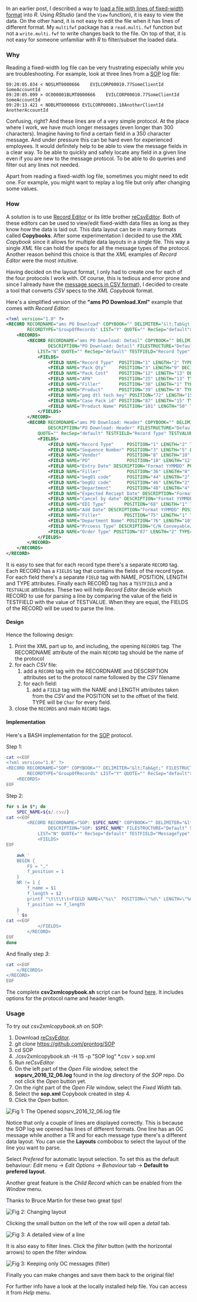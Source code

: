 In an earlier post, I described a way to [load a file with lines of fixed-width format](https://prontog.wordpress.com/2016/01/27/reading-a-file-with-lines-of-different-fixed-width-formats/) into *R*. Using *RStudio* (and the `View` function), it is easy to view the data. On the other hand, it is not easy to edit the file when it has lines of different format. My `multifwf` package has a `read.multi.fwf` function but not a `write.multi.fwf` to write changes back to the file. On top of that, it is not easy for someone unfamiliar with *R* to filter/subset the loaded data.

### Why

Reading a fixed-width log file can be very frustrating especially while you are troubleshooting. For example, look at three lines from a [SOP](https://github.com/prontog/SOP/blob/master/logs/sopsrv_2016_12_06.log) log file:

```
09:20:05.034 < NOSLMT0000666    EVILCORP00010.77SomeClientId    SomeAccountId   
09:20:05.099 > OC000001BLMT0000666    EVILCORP00010.77SomeClientId    SomeAccountId   
09:20:13.421 < NOBLMT0000666 EVILCORP00001.10AnotherClientId AnotherAccountId
```

Confusing, right? And these lines are of a very simple protocol. At the place where I work, we have much longer messages (even longer than 300 characters).  Imagine having to find a certain field in a 350 character message. And under pressure this can be hard even for experienced employees. It would definitely help to be able to view the message fields in a clear way. To be able to quickly and safely locate any field in a given line even if you are new to the message protocol. To be able to do queries and filter out any lines not needed.

Apart from reading a fixed-width log file, sometimes you might need to edit one. For example, you might want to replay a log file but only after changing some values.

### How

A solution is to use [Record Editor](http://record-editor.sourceforge.net/) or its little brother [reCsvEditor](http://recsveditor.sourceforge.net/). Both of these editors can be used to view/edit fixed-width data files as long as they know how the data is laid out. This data layout can be in many formats called **Copybooks**. After some experimentation I decided to use the *XML Copybook* since it allows for multiple data layouts in a single file. This way a single *XML* file can hold the specs for all the message types of the protocol. Another reason behind this choice is that the *XML* examples of *Record Editor* were the most intuitive.

Having decided on the layout format, I only had to create one for each of the four protocols I work with. Of course, this is tedious and error prone and since I already have the [message specs in CSV format](https://prontog.wordpress.com/2016/02/02/using-pandoc-and-make-to-extract-specs-from-a-word-document/)), I decided to create a tool that converts *CSV* specs to the *XML Copybook* format.

Here's a simplified version of the **"ams PO Download.Xml"** example that comes with *Record Editor*:

```xml
<?xml version="1.0" ?>
<RECORD RECORDNAME="ams PO Download" COPYBOOK="" DELIMITER="&lt;Tab&gt;" FILESTRUCTURE="Default" STYLE="0"
        RECORDTYPE="GroupOfRecords" LIST="Y" QUOTE="" RecSep="default">
    <RECORDS>
        <RECORD RECORDNAME="ams PO Download: Detail" COPYBOOK="" DELIMITER="&lt;Tab&gt;"
                DESCRIPTION="PO Download: Detail" FILESTRUCTURE="Default" STYLE="0" RECORDTYPE="RecordLayout"
            LIST="N" QUOTE="" RecSep="default" TESTFIELD="Record Type" TESTVALUE="D1">
            <FIELDS>
                <FIELD NAME="Record Type"  POSITION="1" LENGTH="2" TYPE="Char"/>
                <FIELD NAME="Pack Qty"     POSITION="3" LENGTH="9" DECIMAL="4" TYPE="Num Assumed Decimal (Zero padded)"/>
                <FIELD NAME="Pack Cost"    POSITION="12" LENGTH="13" DECIMAL="4" TYPE="Num Assumed Decimal (Zero padded)"/>
                <FIELD NAME="APN"          POSITION="25" LENGTH="13" TYPE="Num (Right Justified zero padded)"/>
                <FIELD NAME="Filler"       POSITION="38" LENGTH="1" TYPE="Char"/>
                <FIELD NAME="Product"      POSITION="39" LENGTH="8" TYPE="Num (Right Justified zero padded)"/>
                <FIELD NAME="pmg dtl tech key" POSITION="72" LENGTH="15" TYPE="Char"/>
                <FIELD NAME="Case Pack id" POSITION="87" LENGTH="15" TYPE="Char"/>
                <FIELD NAME="Product Name" POSITION="101" LENGTH="50" TYPE="Char"/>
            </FIELDS>
        </RECORD>
        <RECORD RECORDNAME="ams PO Download: Header" COPYBOOK="" DELIMITER="&lt;Tab&gt;"
                DESCRIPTION="PO Download: Header" FILESTRUCTURE="Default" STYLE="0" RECORDTYPE="RecordLayout" LIST="N"
            QUOTE="" RecSep="default" TESTFIELD="Record Type" TESTVALUE="H1">
            <FIELDS>
                <FIELD NAME="Record Type"     POSITION="1" LENGTH="2" TYPE="Char"/>
                <FIELD NAME="Sequence Number" POSITION="3" LENGTH="5" DECIMAL="3" TYPE="Num Assumed Decimal (Zero padded)"/>
                <FIELD NAME="Vendor"          POSITION="8" LENGTH="10" TYPE="Num (Right Justified zero padded)"/>
                <FIELD NAME="PO"              POSITION="18" LENGTH="12" TYPE="Num Assumed Decimal (Zero padded)"/>
                <FIELD NAME="Entry Date" DESCRIPTION="Format YYMMDD" POSITION="30" LENGTH="6" TYPE="Char"/>
                <FIELD NAME="Filler"          POSITION="36" LENGTH="8" TYPE="Char"/>
                <FIELD NAME="beg01 code"      POSITION="44" LENGTH="2" TYPE="Char"/>
                <FIELD NAME="beg02 code"      POSITION="46" LENGTH="2" TYPE="Char"/>
                <FIELD NAME="Department"      POSITION="48" LENGTH="4" TYPE="Char"/>
                <FIELD NAME="Expected Reciept Date" DESCRIPTION="Format YYMMDD" POSITION="52" LENGTH="6" TYPE="Char"/>
                <FIELD NAME="Cancel by date" DESCRIPTION="Format YYMMDD" POSITION="58" LENGTH="6" TYPE="Char"/>
                <FIELD NAME="EDI Type"       POSITION="68" LENGTH="1" TYPE="Char"/>
                <FIELD NAME="Add Date" DESCRIPTION="Format YYMMDD" POSITION="69" LENGTH="6" TYPE="Char"/>
                <FIELD NAME="Filler"         POSITION="75" LENGTH="1" TYPE="Char"/>
                <FIELD NAME="Department Name" POSITION="76" LENGTH="10" TYPE="Char"/>
                <FIELD NAME="Prcoess Type" DESCRIPTION="C/N Conveyable/Non-Conveyable" POSITION="86" LENGTH="1" TYPE="Char"/>
                <FIELD NAME="Order Type" POSITION="87" LENGTH="2" TYPE="Char"/>
            </FIELDS>
        </RECORD>
    </RECORDS>
</RECORD>
```

It is easy to see that for each record type there's a separate `RECORD` tag. Each RECORD has a `FIELDS` tag that contains the fields of the record type. For each field there's a separate `FIELD` tag with NAME, POSITION, LENGTH and TYPE attributes. Finally each RECORD tag has a `TESTFIELD` and a `TESTVALUE` attributes. These two will help *Record Editor* decide which RECORD to use for parsing a line by comparing the value of the field in TESTFIELD with the value of TESTVALUE. When they are equal, the FIELDS of the RECORD will be used to parse the line.

#### Design

Hence the following design:

1. Print the XML part up to, and including, the opening `RECORDS` tag. The RECORDNAME attribute of the main `RECORD` tag should be the name of the protocol
1. for each *CSV* file:
    1. add a `RECORD` tag with the RECORDNAME and DESCRIPTION attributes set to the protocol name followed by the *CSV* filename
    1. for each field:
        1. add a `FIELD` tag with the NAME and LENGTH attributes taken from the *CSV* and the POSITION set to the offset of the field. TYPE will be `Char` for every field.
1. close the `RECORDS` and main `RECORD` tags.

#### Implementation

Here's a BASH implementation for the [SOP](https://github.com/prontog/SOP) protocol.

Step 1:

```bash
cat <<EOF
<?xml version="1.0" ?>
<RECORD RECORDNAME="SOP" COPYBOOK="" DELIMITER="&lt;Tab&gt;" FILESTRUCTURE="Default" STYLE="0"
        RECORDTYPE="GroupOfRecords" LIST="Y" QUOTE="" RecSep="default">
	<RECORDS>
EOF
```

Step 2:

```bash
for s in $*; do
	SPEC_NAME=${s/.csv/}
cat <<EOF
		<RECORD RECORDNAME="SOP: $SPEC_NAME" COPYBOOK="" DELIMITER="&lt;Tab&gt;"
		        DESCRIPTION="SOP: $SPEC_NAME" FILESTRUCTURE="Default" STYLE="0" RECORDTYPE="RecordLayout"
			LIST="N" QUOTE="" RecSep="default" TESTFIELD="MessageType" TESTVALUE="$SPEC_NAME">
			<FIELDS>
EOF

	awk '
	BEGIN {
		FS = ","
		f_position = 1
	}
	NR != 1 {
		f_name = $1
		f_length = $2
		printf "\t\t\t\t<FIELD NAME=\"%s\"  POSITION=\"%d\" LENGTH=\"%d\" TYPE=\"Char\"/>\n", f_name, f_position, f_length
		f_position += f_length
	}
	' $s
cat <<EOF
			</FIELDS>
		</RECORD>
EOF
done
```

And finally step *3*:

```bash
cat <<EOF
	</RECORDS>
</RECORD>
EOF
```

The complete **csv2xmlcopybook.sh** script can be found [here](https://github.com/prontog/SOP/blob/master/specs/csv2xmlcopybook.sh). It includes options for the protocol name and header length.

### Usage

To try out *csv2xmlcopybook.sh* on SOP:

1. Download [reCsvEditor](https://sourceforge.net/projects/recsveditor/files/reCsvEditor/).
1. git clone https://github.com/prontog/SOP
1. cd SOP
1. ./csv2xmlcopybook.sh -H 15 -p "SOP log" *.csv > sop.xml
1. Run *reCsvEditor*
1. On the left part of the *Open File* window, select the **sopsrv_2016_12_06.log** found in the *log* directory of the *SOP* repo. Do not click the *Open* button yet.
1. On the right part of the *Open File* window, select the *Fixed Width* tab.
1. Select the **sop.xml** Copybook created in step 4.
1. Click the *Open* button.

![Fig 1: The Opened *sopsrv_2016_12_06.log* file](https://raw.githubusercontent.com/prontog/blog-entries/master/record_editor/opened_log.jpg)

Notice that only a couple of lines are displayed correctly. This is because the SOP log we opened has lines of different formats. One line has an OC message while another a TR and for each message type there's a different data layout. You can use the **Layouts** combobox to select the layout of the line you want to parse.

Select *Prefered* for automatic layout selection. To set this as the default behaviour: *Edit* menu -> *Edit Options* -> *Behaviour* tab -> **Default to prefered layout**.

Another great feature is the *Child Record* which can be enabled from the *Window* menu.

Thanks to Bruce Martin for these two great tips!

![Fig 2: Changing layout ](https://raw.githubusercontent.com/prontog/blog-entries/master/record_editor/changing_layouts.jpg)

Clicking the small button on the left of the row will open a *detail* tab.

![Fig 3: A detailed view of a line ](https://raw.githubusercontent.com/prontog/blog-entries/master/record_editor/msg_detail.jpg)

It is also easy to filter lines. Click the *filter* button (with the horizontal arrows) to open the filter window.

![Fig 3: Keeping only OC messages (filter) ](https://raw.githubusercontent.com/prontog/blog-entries/master/record_editor/filtering_msgs.jpg)

Finally you can make changes and save them back to the original file!

For further info have a look at the locally installed help file. You can access it from *Help* menu.
